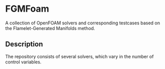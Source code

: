 # FGMFoam
A collection of OpenFOAM solvers and corresponding testcases based on the Flamelet-Generated Manifolds method.

## Description
The repository consists of several solvers, which vary in the number of control variables.
